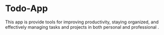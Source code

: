 # Todo-App
This app is provide tools for improving productivity, staying organized, and effectively managing tasks and projects in both personal and professional .
